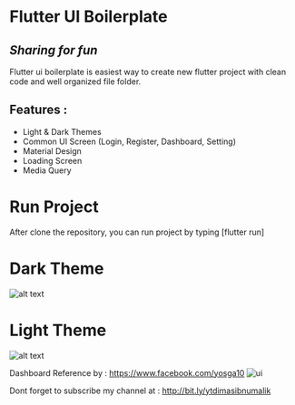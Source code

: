 # Flutter UI Boilerplate
## _Sharing for fun_

Flutter ui boilerplate is easiest way to create new flutter project with clean code and well organized file folder.

## Features : 
- Light & Dark Themes
- Common UI Screen (Login, Register, Dashboard, Setting)
- Material Design
- Loading Screen
- Media Query

# Run Project
After clone the repository, you can run project by typing [flutter run]

# Dark Theme
![alt text](https://github.com/dimas-ibnu/flutter-ui-boilerplate/blob/master/screenshot/DARK%20THEME/dashboard.png?raw=true")

# Light Theme
![alt text](https://github.com/dimas-ibnu/flutter-ui-boilerplate/blob/master/screenshot/LIGHT%20THEME/dashboard.png?raw=true")

Dashboard Reference by : https://www.facebook.com/yosga10
![ui](https://user-images.githubusercontent.com/49100522/117755405-5779ff80-b246-11eb-8053-1fd4d3038ecf.jpg)

Dont forget to subscribe my channel at : 
http://bit.ly/ytdimasibnumalik
